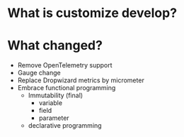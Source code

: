 
# What is customize develop?

# What changed?

- Remove OpenTelemetry support
- Gauge change
- Replace Dropwizard metrics by micrometer
- Embrace functional programming
  - Immutability (final)
    - variable
    - field
    - parameter
  - declarative programming